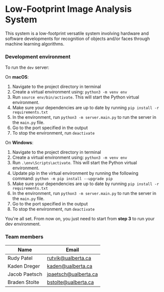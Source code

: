 # Low-Footprint Image Analysis System
This system is a low-footprint versatile system involving hardware and software developments for recognition of objects and/or faces through machine learning algorithms.

### Development environment
To run the `dev` server:

On **macOS**:
1. Navigate to the project directory in terminal
2. Create a virtual environment using: `python3 -m venv env`
3. Run `source env/bin/activate`. This will start the Python virtual environment.
4. Make sure your dependencies are up to date by running `pip install -r requirements.txt`
5. In the environment, run `python3 -m server.main.py` to run the server in the `main.py` file.
6. Go to the port specified in the output
7. To stop the environment, run `deactivate`

On **Windows**:
1. Navigate to the project directory in terminal
2. Create a virtual environment using: `python3 -m venv env`
3. Run `.\env\Scripts\activate`. This will start the Python virtual environment.
4. Update pip in the virtual environment by running the following command: `python -m pip install --upgrade pip`
5. Make sure your dependencies are up to date by running `pip install -r requirements.txt`
6. In the environment, run `python3 -m server.main.py` to run the server in the `main.py` file.
7. Go to the port specified in the output
8. To stop the environment, run `deactivate`

You're all set. From now on, you just need to start from **step 3** to run your dev environment.

### Team members
| Name | Email  |
|---|---|
|  Rudy Patel | rutvik@ualberta.ca |
|  Kaden Dreger | kaden@ualberta.ca |
|  Jacob Paetsch | jpaetsch@ualberta.ca |
|  Braden Stolte | bstolte@ualberta.ca |
